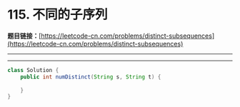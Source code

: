 # 115. 不同的子序列

**题目链接：**[https://leetcode-cn.com/problems/distinct-subsequences](https://leetcode-cn.com/problems/distinct-subsequences)

---

<Cards card="leetcode_115_distinct-subsequences"></Cards>

---

```java
class Solution {
    public int numDistinct(String s, String t) {
        
    }
}
```